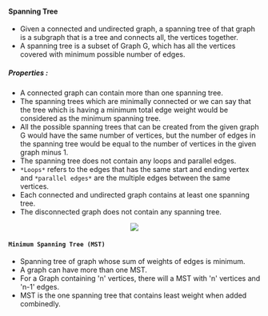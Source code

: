 #### Spanning Tree
- Given a connected and undirected graph, a spanning tree of that graph is a subgraph that is a tree and connects all, the vertices together.
- A spanning tree is a subset of Graph G, which has all the vertices covered with minimum possible number of edges.
##### Properties :
- A connected graph can contain more than one spanning tree.
-  The spanning trees which are minimally connected or we can say that the tree which is having a minimum total edge weight would be considered as the minimum spanning tree.
- All the possible spanning trees that can be created from the given graph G would have the same number of vertices, but the number of edges in the spanning tree would be equal to the number of vertices in the given graph minus 1.
- The spanning tree does not contain any loops and parallel edges.
- `*Loops*` refers to the edges that has the same start and ending vertex and `*parallel edges*` are the multiple edges between the same vertices.
- Each connected and undirected graph contains at least one spanning tree.
- The disconnected graph does not contain any spanning tree.

<p align="center">
<img src="https://i2.wp.com/algorithms.tutorialhorizon.com/files/2018/05/Minimum-Spanning-Tree-basics-1.png?ssl=1" />
</p>

#### `Minimum Spanning Tree (MST)`
- Spanning tree of graph whose sum of weights of edges is minimum.
- A graph can have more than one MST.
- For a Graph containing 'n' vertices, there will a MST with 'n' vertices and 'n-1' edges.
- MST is the one spanning tree that contains least weight when added combinedly.

